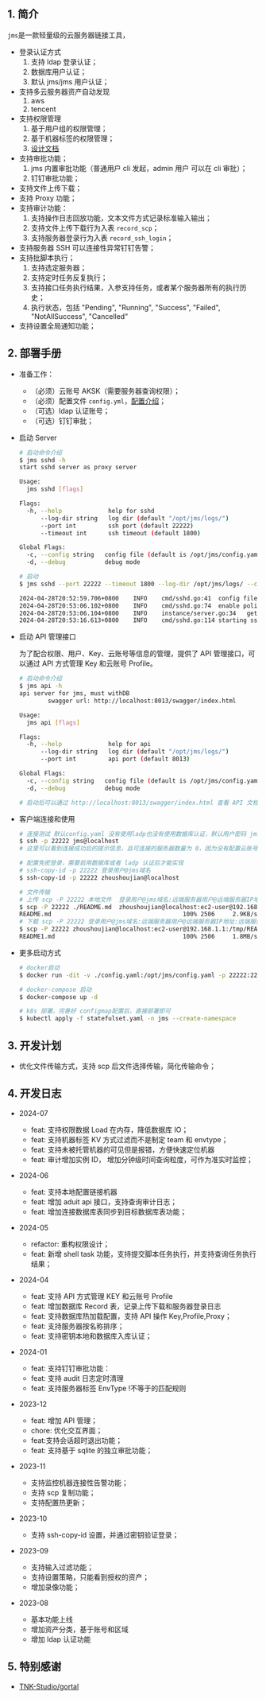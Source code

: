 ## 1. 简介

`jms`是一款轻量级的云服务器链接工具，

- 登录认证方式
  1. 支持 ldap 登录认证；
  2. 数据库用户认证；
  3. 默认 jms/jms 用户认证；
- 支持多云服务器资产自动发现
  1. aws
  2. tencent
- 支持权限管理
  1. 基于用户组的权限管理；
  2. 基于机器标签的权限管理；
  3. [设计文档](https://www.yuque.com/motobox/enpuok/tzshwswnr7dhh6xp)
- 支持审批功能；
  1. jms 内置审批功能（普通用户 cli 发起，admin 用户 可以在 cli 审批）；
  2. 钉钉审批功能；
- 支持文件上传下载；
- 支持 Proxy 功能；
- 支持审计功能：
  1. 支持操作日志回放功能，文本文件方式记录标准输入输出；
  2. 支持文件上传下载行为入表 `record_scp`；
  3. 支持服务器登录行为入表 `record_ssh_login`；
- 支持服务器 SSH 可以连接性异常钉钉告警；
- 支持批脚本执行；
  1. 支持选定服务器；
  2. 支持定时任务反复执行；
  3. 支持接口任务执行结果，入参支持任务，或者某个服务器所有的执行历史；
  4. 执行状态，包括 "Pending", "Running", "Success", "Failed", "NotAllSuccess", "Cancelled"
- 支持设置全局通知功能；

## 2. 部署手册

- 准备工作：

  - （必须）云账号 AKSK（需要服务器查询权限）；
  - （必须）配置文件 `config.yml`，[配置介绍](config.yaml)；
  - （可选）ldap 认证账号；
  - （可选）钉钉审批；

- 启动 Server

  ```bash
  # 启动命令介绍
  $ jms sshd -h
  start sshd server as proxy server

  Usage:
    jms sshd [flags]

  Flags:
    -h, --help             help for sshd
        --log-dir string   log dir (default "/opt/jms/logs/")
        --port int         ssh port (default 22222)
        --timeout int      ssh timeout (default 1800)

  Global Flags:
    -c, --config string   config file (default is /opt/jms/config.yaml) (default "/opt/jms/config.yaml")
    -d, --debug           debug mode

  # 启动
  $ jms sshd --port 22222 --timeout 1800 --log-dir /opt/jms/logs/ --config ./config.yaml

  2024-04-28T20:52:59.706+0800    INFO    cmd/sshd.go:41  config file: /opt/jms/config.yaml
  2024-04-28T20:53:06.102+0800    INFO    cmd/sshd.go:74  enable policy
  2024-04-28T20:53:06.104+0800    INFO    instance/server.go:34   get instances profile: tencent-xxx region: ap-beijing
  2024-04-28T20:53:16.613+0800    INFO    cmd/sshd.go:114 starting ssh server on port 22222 timeout 1800...


  ```

- 启动 API 管理接口

  为了配合权限、用户、Key、云账号等信息的管理，提供了 API 管理接口，可以通过 API 方式管理 Key 和云账号 Profile。

  ```bash
  # 启动命令介绍
  $ jms api -h
  api server for jms, must withDB
          swagger url: http://localhost:8013/swagger/index.html

  Usage:
    jms api [flags]

  Flags:
    -h, --help             help for api
        --log-dir string   log dir (default "/opt/jms/logs/")
        --port int         api port (default 8013)

  Global Flags:
    -c, --config string   config file (default is /opt/jms/config.yaml) (default "/opt/jms/config.yaml")
    -d, --debug           debug mode

  # 启动后可以通过 http://localhost:8013/swagger/index.html 查看 API 文档
  ```

- 客户端连接和使用

  ```bash
  # 连接测试 默认config.yaml 没有使用ladp也没有使用数据库认证，默认用户密码 jms/jms
  $ ssh -p 22222 jms@localhost
  # 这里可以看到连接成功后的提示信息，且可连接的服务器数量为 0，因为没有配置云账号信息。

  # 配置免密登录，需要启用数据库或者 ladp 认证后才能实现
  # ssh-copy-id -p 22222 登录用户@jms域名
  $ ssh-copy-id -p 22222 zhoushoujian@localhost

  # 文件传输
  # 上传 scp -P 22222 本地文件  登录用户@jms域名:远端服务器用户@远端服务器IP地址:远端服务器文件路径
  $ scp -P 22222 ./README.md  zhoushoujian@localhost:ec2-user@192.168.1.1:/tmp/README1.md
  README.md                                     100% 2506     2.9KB/s   00:00
  # 下载 scp -P 22222 登录用户@jms域名:远端服务器用户@远端服务器IP地址:远端服务器文件路径 本地文件
  $ scp -P 22222 zhoushoujian@localhost:ec2-user@192.168.1.1:/tmp/README1.md /tmp/README.md
  README1.md                                    100% 2506     1.8MB/s   00:00

  ```

- 更多启动方式

  ```bash
  # docker启动
  $ docker run -dit -v ./config.yaml:/opt/jms/config.yaml -p 22222:22222 --name jms zhoushoujian/jms:latest

  # docker-compose 启动
  $ docker-compose up -d

  # k8s 部署，完善好 configmap配置后，直接部署即可
  $ kubectl apply -f statefulset.yaml -n jms --create-namespace
  ```

## 3. 开发计划

- 优化文件传输方式，支持 scp 后文件选择传输，简化传输命令；

## 4. 开发日志

- 2024-07

  - feat: 支持权限数据 Load 在内存，降低数据库 IO；
  - feat: 支持机器标签 KV 方式过滤而不是制定 team 和 envtype；
  - feat: 支持未被托管机器的可见但是报错，方便快速定位机器
  - feat: 审计增加实例 ID， 增加分钟级时间查询粒度，可作为准实时监控；

- 2024-06

  - feat: 支持本地配置链接机器
  - feat: 增加 aduit api 接口，支持查询审计日志；
  - feat: 增加连接数据库表同步到目标数据库表功能；

- 2024-05

  - refactor: 重构权限设计；
  - feat: 新增 shell task 功能，支持提交脚本任务执行，并支持查询任务执行结果；

- 2024-04

  - feat: 支持 API 方式管理 KEY 和云账号 Profile
  - feat: 增加数据库 Record 表，记录上传下载和服务器登录日志
  - feat: 支持数据库热加载配置，支持 API 操作 Key,Profile,Proxy；
  - feat: 支持服务器按名称排序；
  - feat: 支持密钥本地和数据库入库认证；

- 2024-01

  - feat: 支持钉钉审批功能：
  - feat: 支持 audit 日志定时清理
  - feat: 支持服务器标签 EnvType !不等于的匹配规则

- 2023-12

  - feat: 增加 API 管理；
  - chore: 优化交互界面；
  - feat:支持会话超时退出功能；
  - feat: 支持基于 sqlite 的独立审批功能；

- 2023-11

  - 支持监控机器连接性告警功能；
  - 支持 scp 复制功能；
  - 支持配置热更新；

- 2023-10

  - 支持 ssh-copy-id 设置，并通过密钥验证登录；

- 2023-09

  - 支持输入过滤功能；
  - 支持设置策略，只能看到授权的资产；
  - 增加录像功能；

- 2023-08

  - 基本功能上线
  - 增加资产分类，基于账号和区域
  - 增加 ldap 认证功能

## 5. 特别感谢

- [TNK-Studio/gortal](https://github.com/TNK-Studio/gortal.git)
